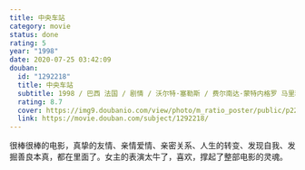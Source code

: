 ```yaml
---
title: 中央车站
category: movie
status: done
rating: 5
year: "1998"
date: 2020-07-25 03:42:09
douban:
  id: "1292218"
  title: 中央车站
  subtitle: 1998 / 巴西 法国 / 剧情 / 沃尔特·塞勒斯 / 费尔南达·蒙特内格罗 马里利娅·佩拉
  rating: 8.7
  cover: https://img9.doubanio.com/view/photo/m_ratio_poster/public/p2239441575.jpg
  link: https://movie.douban.com/subject/1292218/
---
```


很棒很棒的电影，真挚的友情、亲情爱情、亲密关系、人生的转变、发现自我、发掘善良本真，都在里面了。女主的表演太牛了，喜欢，撑起了整部电影的灵魂。
